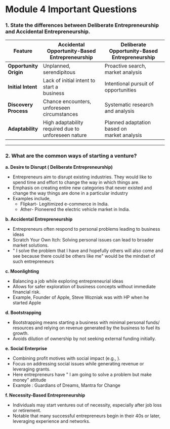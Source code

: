# Module 4 Important Questions

### 1. State the differences between Deliberate Entrepreneurship and Accidental Entrepreneurship.

| Feature | Accidental Opportunity-Based<br>Entrepreneurship | Deliberate Opportunity-Based<br>Entrepreneurship |
|---|---|---|
| **Opportunity<br>Origin** | Unplanned, serendipitous | Proactive search, market analysis |
| **Initial Intent** | Lack of initial intent to start a<br>business | Intentional pursuit of<br>opportunities |
| **Discovery<br>Process** | Chance encounters, unforeseen<br>circumstances | Systematic research and analysis |
| **Adaptability** | High adaptability required due to<br>unforeseen nature | Planned adaptation based on<br>market analysis |

---

### 2. What are the common ways of starting a venture?

**a. Desire to Disrupt ( Deliberate Entrepreneurship)**
- Entrepreneurs aim to disrupt existing industries. They would like to spend time and
effort to change the way in which things are.
- Emphasis on creating entire new categories that never existed and change the way
things are done in a particular industry
- Examples include,
  - Flipkart- Legitimized e-commerce in India.
  - Ather- Pioneered the electric vehicle market in India.

**b. Accidental Entrepreneurship**
- Entrepreneurs often respond to personal problems leading to business ideas
- Scratch Your Own Itch: Solving personal issues can lead to broader market solutions.
- &quot; I solve the problem that I have and hopefully others will also come and see because
there could be others like me&quot; would be the mindset of such entrepreneurs

**c. Moonlighting**
- Balancing a job while exploring entrepreneurial ideas
- Allows for safer exploration of business concepts without immediate financial risk.
- Example, Founder of Apple, Steve Wozniak was with HP when he started Apple

**d. Bootstrapping**
- Bootstrapping means starting a business with minimal personal funds/ resources and
relying on revenue generated by the business to fuel its growth.
- Avoids dilution of ownership by not seeking external funding initially.

**e. Social Enterprise**
- Combining profit motives with social impact (e.g., ).
- Focus on addressing social issues while generating revenue or leveraging grants.
- Here entrepreneurs have &quot; I am going to solve a problem but make money&quot; attitude
- Example : Guardians of Dreams, Mantra for Change

**f. Necessity-Based Entrepreneurship**
- Individuals may start ventures out of necessity, especially after job loss or retirement.
- Notable that many successful entrepreneurs begin in their 40s or later, leveraging
experience and networks.
